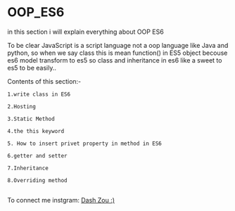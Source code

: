 # OOP_ES6

in this section i will explain everything about OOP ES6 

To be clear JavaScript is a script language not a oop language like Java and python, so when we say class this is mean function() in ES5 object
becouse es6 model transform to es5 so class and inheritance in es6 like a sweet to es5 to be easily..

Contents of this section:-

    1.write class in ES6
    
    2.Hosting
    
    3.Static Method
    
    4.the this keyword 
    
    5. How to insert privet property in method in ES6
    
    6.getter and setter
    
    7.Inheritance
    
    8.Overriding method
    
##
To connect me instgram: [Dash Zou :)](https://www.instagram.com/dashzou/)
